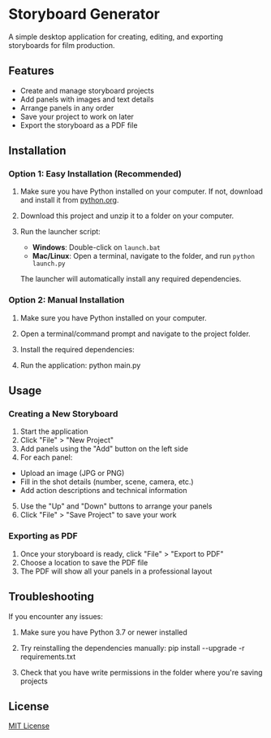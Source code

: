 # Storyboard Generator

A simple desktop application for creating, editing, and exporting storyboards for film production.

## Features

- Create and manage storyboard projects
- Add panels with images and text details
- Arrange panels in any order
- Save your project to work on later
- Export the storyboard as a PDF file

## Installation

### Option 1: Easy Installation (Recommended)

1. Make sure you have Python installed on your computer. If not, download and install it from [python.org](https://python.org).

2. Download this project and unzip it to a folder on your computer.

3. Run the launcher script:
   - **Windows**: Double-click on `launch.bat`
   - **Mac/Linux**: Open a terminal, navigate to the folder, and run `python launch.py`

   The launcher will automatically install any required dependencies.

### Option 2: Manual Installation

1. Make sure you have Python installed on your computer.

2. Open a terminal/command prompt and navigate to the project folder.

3. Install the required dependencies:

4. Run the application: python main.py


## Usage

### Creating a New Storyboard

1. Start the application
2. Click "File" > "New Project"
3. Add panels using the "Add" button on the left side
4. For each panel:
- Upload an image (JPG or PNG)
- Fill in the shot details (number, scene, camera, etc.)
- Add action descriptions and technical information
5. Use the "Up" and "Down" buttons to arrange your panels
6. Click "File" > "Save Project" to save your work

### Exporting as PDF

1. Once your storyboard is ready, click "File" > "Export to PDF"
2. Choose a location to save the PDF file
3. The PDF will show all your panels in a professional layout

## Troubleshooting

If you encounter any issues:

1. Make sure you have Python 3.7 or newer installed
2. Try reinstalling the dependencies manually: pip install --upgrade -r requirements.txt

3. Check that you have write permissions in the folder where you're saving projects

## License

[MIT License](LICENSE)
